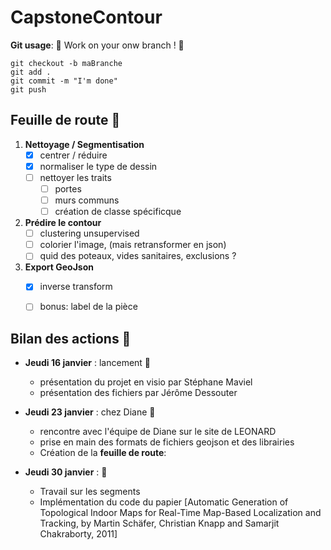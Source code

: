 # CapstoneContour

**Git usage**: 🚧 Work on your onw branch ! 🚧
```shell
git checkout -b maBranche
git add .
git commit -m "I'm done"
git push
```
</div>


## Feuille de route 📝
1. **Nettoyage / Segmentisation**
    - [X] centrer / réduire
    - [X] normaliser le type de dessin
    - [ ] nettoyer les traits
        - [ ] portes
        - [ ] murs communs
        - [ ] création de classe spécificque
2. **Prédire le contour**
    - [ ] clustering unsupervised
    - [ ] colorier l'image, (mais retransformer en json)
    - [ ] quid des poteaux, vides sanitaires, exclusions ?
3. **Export GeoJson**
    - [X] inverse transform
    - [ ] bonus: label de la pièce


## Bilan des actions 📆
- **Jeudi 16 janvier** : lancement 🚀
  - présentation du projet en visio par Stéphane Maviel
  - présentation des fichiers par Jérôme Dessouter

- **Jeudi 23 janvier** : chez Diane 🏬
  - rencontre avec l'équipe de Diane sur le site de LEONARD
  - prise en main des formats de fichiers geojson et des librairies
  - Création de la **feuille de route**:
    

- **Jeudi 30 janvier** : 🦺
  - Travail sur les segments
  - Implémentation du code du papier [Automatic Generation of Topological Indoor Maps for Real-Time Map-Based Localization and Tracking, by Martin Schäfer, Christian Knapp and Samarjit Chakraborty, 2011]

